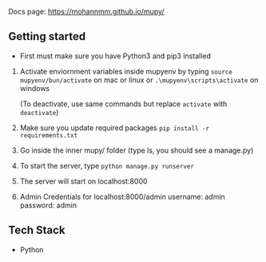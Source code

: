 Docs page: https://mohannmm.github.io/mupy/


## Getting started

   - First must make sure you have Python3 and pip3 installed


1. Activate enviornment variables inside mupyenv by typing
    `source mupyenv/bun/activate` on mac or linux
    or
    `.\mupyenv\scripts\activate` on windows

    (To deactivate, use same commands but replace `activate` with `deactivate`)

2. Make sure you update required packages
    `pip install -r requirements.txt`


3. Go inside the inner mupy/ folder (type ls, you should see a manage.py)


4. To start the server, type `python manage.py runserver`


5. The server will start on localhost:8000


6. Admin Credentials for localhost:8000/admin
    username: admin
    password: admin


## Tech Stack

- Python
